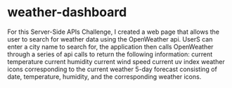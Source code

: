 # weather-dashboard

For this Server-Side APIs Challenge, I created a web page that allows the user to search for weather data using the OpenWeather api.
UserS can enter a city name to search for, the application then calls OpenWeather through a series of api calls to return the following information:
current temperature
current humidity
current wind speed
current uv index
weather icons corresponding to the current weather
5-day forecast consisting of date, temperature, humidity, and the corresponding weather icons.

